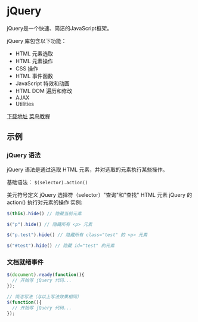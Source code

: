 # jQuery
jQuery是一个快速、简洁的JavaScript框架。

jQuery 库包含以下功能：
- HTML 元素选取
- HTML 元素操作
- CSS 操作
- HTML 事件函数
- JavaScript 特效和动画
- HTML DOM 遍历和修改
- AJAX
- Utilities

[下载地址](https://jquery.com/download/)
[菜鸟教程](https://www.runoob.com/jquery/jquery-tutorial.html)

## 示例
### jQuery 语法
jQuery 语法是通过选取 HTML 元素，并对选取的元素执行某些操作。

基础语法： `$(selector).action()`

美元符号定义 jQuery
选择符（selector）"查询"和"查找" HTML 元素
jQuery 的 action() 执行对元素的操作
实例:
```js
$(this).hide() // 隐藏当前元素

$("p").hide() // 隐藏所有 <p> 元素

$("p.test").hide() // 隐藏所有 class="test" 的 <p> 元素

$("#test").hide() // 隐藏 id="test" 的元素
```

### 文档就绪事件
```js
$(document).ready(function(){
  // 开始写 jQuery 代码...
});

// 简洁写法（与以上写法效果相同）
$(function(){
  // 开始写 jQuery 代码...
});
```